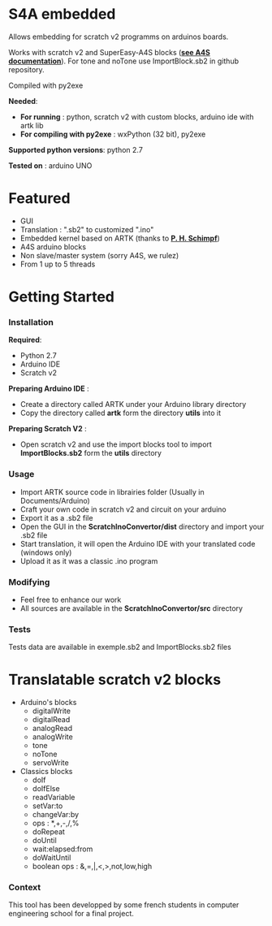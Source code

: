 # S4A embedded
Allows embedding for scratch v2 programms on arduinos boards.

Works with scratch v2 and SuperEasy-A4S blocks (**[see A4S documentation](http://thomaspreece.com/resources.php)**). For tone and noTone
use ImportBlock.sb2 in github repository.

Compiled with py2exe

**Needed**:

* **For running** : python, scratch v2 with custom blocks, arduino ide with artk lib
* **For compiling with py2exe** : wxPython (32 bit), py2exe

**Supported python versions**: python 2.7

**Tested on** : arduino UNO

# Featured

* GUI
* Translation : ".sb2" to customized ".ino"
* Embedded kernel based on ARTK (thanks to **[P. H. Schimpf](https://sites.google.com/site/pschimpf99/home/artk)**)
* A4S arduino blocks
* Non slave/master system (sorry A4S, we rulez)
* From 1 up to 5 threads

# Getting Started

### Installation

**Required**:

  * Python 2.7
  * Arduino IDE
  * Scratch v2

**Preparing Arduino IDE** :

* Create a directory called ARTK under your Arduino library directory
* Copy the directory called **artk** form the directory **utils** into it

**Preparing Scratch V2** :

* Open scratch v2 and use the import blocks tool to import **ImportBlocks.sb2** form the **utils** directory


### Usage
* Import ARTK source code in librairies folder (Usually in Documents/Arduino)
* Craft your own code in scratch v2 and circuit on your arduino
* Export it as a .sb2 file
* Open the GUI in the **ScratchInoConvertor/dist** directory and import your .sb2 file
* Start translation, it will open the Arduino IDE with your translated code (windows only)
* Upload it as it was a classic .ino program

### Modifying
* Feel free to enhance our work
* All sources are available in the **ScratchInoConvertor/src** directory

### Tests
Tests data are available in exemple.sb2 and ImportBlocks.sb2 files

# Translatable scratch v2 blocks
* Arduino's blocks
    * digitalWrite
    * digitalRead
    * analogRead
    * analogWrite
    * tone
    * noTone
    * servoWrite
* Classics blocks
    * doIf
    * doIfElse
    * readVariable
    * setVar:to
    * changeVar:by
    * ops : *,+,-,/,%
    * doRepeat
    * doUntil
    * wait:elapsed:from
    * doWaitUntil
    * boolean ops : &,=,|,<,>,not,low,high

### Context
This tool has been developped by some french students in computer engineering school for a final project.
